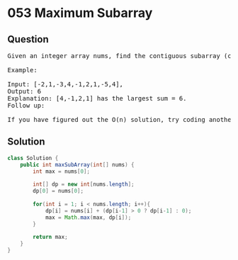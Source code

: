 # 053 Maximum Subarray
## Question
<pre>
Given an integer array nums, find the contiguous subarray (containing at least one number) which has the largest sum and return its sum.

Example:

Input: [-2,1,-3,4,-1,2,1,-5,4],
Output: 6
Explanation: [4,-1,2,1] has the largest sum = 6.
Follow up:

If you have figured out the O(n) solution, try coding another solution using the divide and conquer approach, which is more subtle.
</pre>

<div STYLE="page-break-after: always;"></div>

## Solution

```java
class Solution {
    public int maxSubArray(int[] nums) {
        int max = nums[0];
        
        int[] dp = new int[nums.length];
        dp[0] = nums[0];
        
        for(int i = 1; i < nums.length; i++){
            dp[i] = nums[i] + (dp[i-1] > 0 ? dp[i-1] : 0);
            max = Math.max(max, dp[i]);
        }
        
        return max;
    }
}
```
